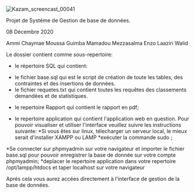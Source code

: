 ![Kazam_screencast_00041](https://user-images.githubusercontent.com/62134451/116762033-8065ed80-aa19-11eb-9d3d-73c86c14658c.gif)


Projet de Systéme de Gestion de base de données.

08 Décembre 2020

Ammi Chaymae
Moussa Guimba Mamadou
Mezzasalma Enzo
Laaziri Walid

Le dossier contient comme sous-repertoire:

- le répertoire SQL qui contient:
* le fichier base.sql qui est le script de création de toute les tables, des contraintes et des insertions de données.
* le fichier requetes.txt qui contient toutes les requêtes des classements demandées et de statistiques.

- le repertoire Rapport qui contient le rapport en pdf;

- le repertoire application qui contient l'application web en question.
Pour pouvoir visualiser et utiliser l'interface veuillez suivre les instructions suivante:
*Si vous êtes sur linux, télecharger un serveur local, le mieux serait d'installer XAMPP ou LAMP
*exécuter la commande sudo ;


*Se connecter sur phpmyadmin sur votre navigateur et importer le fichier base.sql pour pouvoir enregistrer la base de donnée sur votre compte phpmyadmin;
*deplacer le repertoire application dans votre repertoire /opt/lampp/htdocs et taper localhost sur votre navigateur

Aprés cela vous aurez accées directement à l'interface de gestion de la base de données.
